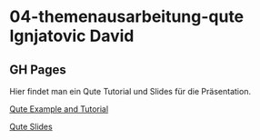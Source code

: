 # 04-themenausarbeitung-qute Ignjatovic David

## GH Pages

Hier findet man ein Qute Tutorial und Slides für die Präsentation.

[Qute Example and Tutorial](https://2122-5ahif-nvs.github.io/04-themenausarbeitung-qute/tutorial)

[Qute Slides ](https://2122-5ahif-nvs.github.io/04-themenausarbeitung-qute/) 
